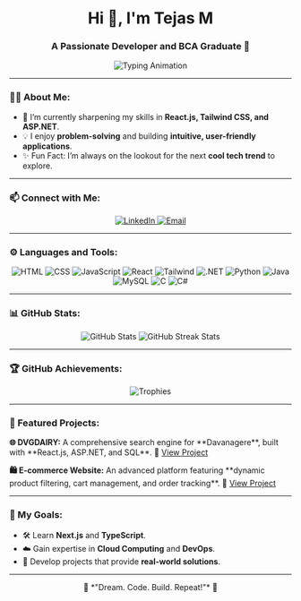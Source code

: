 <h1 align="center">Hi 👋, I'm Tejas M</h1>
<h3 align="center">A Passionate Developer and BCA Graduate 🚀</h3>

<p align="center">
  <img src="https://readme-typing-svg.demolab.com?font=Fira+Code&size=24&pause=500&color=4caf50&center=true&vCenter=true&width=500&lines=Welcome+to+my+GitHub+Profile!;Passionate+about+coding+and+technology.;Building+awesome+projects+with+React%2C+ASP.NET+%26+more!" alt="Typing Animation" />
</p>

---

### 👨‍💻 About Me:
- 🌱 I’m currently sharpening my skills in **React.js, Tailwind CSS, and ASP.NET**.  
- 💡 I enjoy **problem-solving** and building **intuitive, user-friendly applications**.  
- ✨ Fun Fact: I’m always on the lookout for the next **cool tech trend** to explore.  

---

### 📫 Connect with Me:
<p align="center">
  <a href="https://linkedin.com/in/www.linkedin.com/in/tejas-m-77b729221" target="_blank">
    <img src="https://img.shields.io/badge/LinkedIn-0077B5?style=for-the-badge&logo=linkedin&logoColor=white" alt="LinkedIn" />
  </a>
  <a href="mailto:your-email@example.com">
    <img src="https://img.shields.io/badge/Email-D14836?style=for-the-badge&logo=gmail&logoColor=white" alt="Email" />
  </a>
</p>

---

### ⚙️ Languages and Tools:
<p align="center">
  <img src="https://img.icons8.com/color/48/000000/html-5.png" alt="HTML" />
  <img src="https://img.icons8.com/color/48/000000/css3.png" alt="CSS" />
  <img src="https://img.icons8.com/color/48/000000/javascript.png" alt="JavaScript" />
  <img src="https://img.icons8.com/officel/40/react.png" alt="React" />
  <img src="https://img.icons8.com/color/48/000000/tailwindcss.png" alt="Tailwind" />
  <img src="https://img.icons8.com/ios/50/000000/net-framework.png" alt=".NET" />
  <img src="https://img.icons8.com/color/48/000000/python.png" alt="Python" />
  <img src="https://img.icons8.com/color/48/000000/java-coffee-cup-logo.png" alt="Java" />
  <img src="https://img.icons8.com/color/48/000000/mysql-logo.png" alt="MySQL" />
  <img src="https://img.icons8.com/color/48/000000/c-programming.png" alt="C" />
  <img src="https://img.icons8.com/color/48/000000/c-sharp-logo.png" alt="C#" />
</p>

---

### 📊 GitHub Stats:
<p align="center">
  <img src="https://github-readme-stats.vercel.app/api?username=your-username&show_icons=true&theme=dracula" alt="GitHub Stats" />
  <img src="https://github-readme-streak-stats.herokuapp.com/?user=your-username&theme=dracula" alt="GitHub Streak Stats" />
</p>

---

### 🏆 GitHub Achievements:
<p align="center">
  <img src="https://github-profile-trophy.vercel.app/?username=your-username&theme=onedark&margin-w=15" alt="Trophies" />
</p>

---

### 🌟 Featured Projects:
<p>
  <strong>🌐 DVGDAIRY:</strong> A comprehensive search engine for **Davanagere**, built with **React.js, ASP.NET, and SQL**.  
  🔗 <a href="https://github.com/your-repo-link">View Project</a>
</p>

<p>
  <strong>🛍️ E-commerce Website:</strong> An advanced platform featuring **dynamic product filtering, cart management, and order tracking**.  
  🔗 <a href="https://github.com/your-repo-link">View Project</a>
</p>

---

### 🎯 My Goals:
- 🛠️ Learn **Next.js** and **TypeScript**.  
- ☁️ Gain expertise in **Cloud Computing** and **DevOps**.  
- 🌟 Develop projects that provide **real-world solutions**.

---

<p align="center">
  🚀 *"Dream. Code. Build. Repeat!"* 🚀  
</p>
